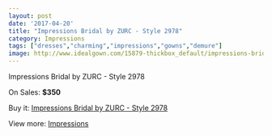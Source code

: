 ```yaml
---
layout: post
date: '2017-04-20'
title: "Impressions Bridal by ZURC - Style 2978"
category: Impressions
tags: ["dresses","charming","impressions","gowns","demure"]
image: http://www.idealgown.com/15879-thickbox_default/impressions-bridal-by-zurc-style-2978.jpg
---
```

Impressions Bridal by ZURC - Style 2978

On Sales: **$350**
<a href="https://www.idealgown.com/en/impressions/6351-impressions-bridal-by-zurc-style-2978.html"><amp-img layout="responsive" width="600" height="600" src="//www.idealgown.com/15879-thickbox_default/impressions-bridal-by-zurc-style-2978.jpg" alt="Impressions Bridal by ZURC - Style 2978 0" /></a>
<a href="https://www.idealgown.com/en/impressions/6351-impressions-bridal-by-zurc-style-2978.html"><amp-img layout="responsive" width="600" height="600" src="//www.idealgown.com/15881-thickbox_default/impressions-bridal-by-zurc-style-2978.jpg" alt="Impressions Bridal by ZURC - Style 2978 1" /></a>
<a href="https://www.idealgown.com/en/impressions/6351-impressions-bridal-by-zurc-style-2978.html"><amp-img layout="responsive" width="600" height="600" src="//www.idealgown.com/15880-thickbox_default/impressions-bridal-by-zurc-style-2978.jpg" alt="Impressions Bridal by ZURC - Style 2978 2" /></a>

Buy it: [Impressions Bridal by ZURC - Style 2978](https://www.idealgown.com/en/impressions/6351-impressions-bridal-by-zurc-style-2978.html "Impressions Bridal by ZURC - Style 2978")

View more: [Impressions](https://www.idealgown.com/en/91-impressions "Impressions")